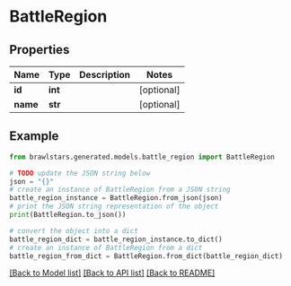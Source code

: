 # BattleRegion


## Properties

Name | Type | Description | Notes
------------ | ------------- | ------------- | -------------
**id** | **int** |  | [optional] 
**name** | **str** |  | [optional] 

## Example

```python
from brawlstars.generated.models.battle_region import BattleRegion

# TODO update the JSON string below
json = "{}"
# create an instance of BattleRegion from a JSON string
battle_region_instance = BattleRegion.from_json(json)
# print the JSON string representation of the object
print(BattleRegion.to_json())

# convert the object into a dict
battle_region_dict = battle_region_instance.to_dict()
# create an instance of BattleRegion from a dict
battle_region_from_dict = BattleRegion.from_dict(battle_region_dict)
```
[[Back to Model list]](../README.md#documentation-for-models) [[Back to API list]](../README.md#documentation-for-api-endpoints) [[Back to README]](../README.md)


